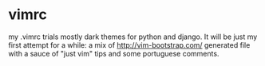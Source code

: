 # vimrc
my .vimrc trials mostly dark themes for python and django.
It will be just my first attempt for a while: a mix of http://vim-bootstrap.com/ generated file with a sauce of "just vim" tips and some portuguese comments. 

